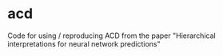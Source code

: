 # acd
Code for using / reproducing ACD from the paper "Hierarchical interpretations for neural network predictions"
